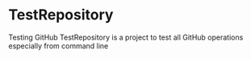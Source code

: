 # TestRepository
Testing GitHub
TestRepository is a project to test all GitHub operations especially from command line